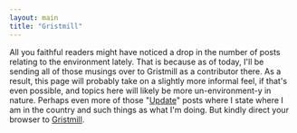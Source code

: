 ```yaml
---
layout: main
title: "Gristmill"
---
```

All you faithful readers might have noticed a drop in the number of posts
relating to the environment lately. That is because as of today, I'll be
sending all of those musings over to Gristmill as a contributor there. As a
result, this page will probably take on a slightly more informal feel, if
that's even possible, and topics here will likely be more un-environment-y in
nature. Perhaps even more of those
"[Update](http://www.princeton.edu/~abrett/2005/06/update.html)" posts where I
state where I am in the country and such things as what I'm doing. But kindly
direct your browser to [Gristmill](http://gristmill.grist.org/).

